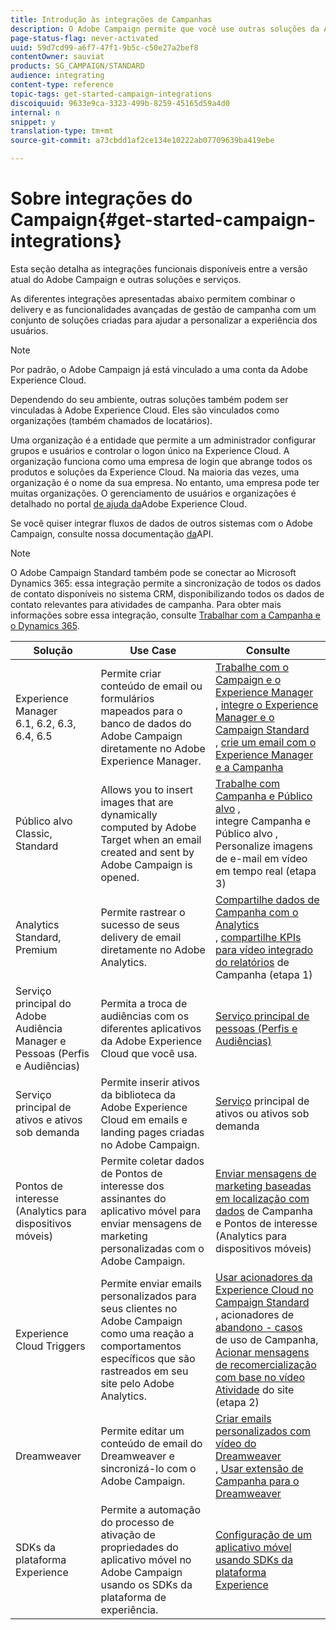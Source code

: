 ```yaml
---
title: Introdução às integrações de Campanhas
description: O Adobe Campaign permite que você use outras soluções da Adobe e combine seus diferentes recursos.
page-status-flag: never-activated
uuid: 59d7cd99-a6f7-47f1-9b5c-c50e27a2bef8
contentOwner: sauviat
products: SG_CAMPAIGN/STANDARD
audience: integrating
content-type: reference
topic-tags: get-started-campaign-integrations
discoiquuid: 9633e9ca-3323-499b-8259-45165d59a4d0
internal: n
snippet: y
translation-type: tm+mt
source-git-commit: a73cbdd1af2ce134e10222ab07709639ba419ebe

---
```



# Sobre integrações do Campaign{#get-started-campaign-integrations}

Esta seção detalha as integrações funcionais disponíveis entre a versão atual do Adobe Campaign e outras soluções e serviços.

As diferentes integrações apresentadas abaixo permitem combinar o delivery e as funcionalidades avançadas de gestão de campanha com um conjunto de soluções criadas para ajudar a personalizar a experiência dos usuários.

>[!NOTE]
>
> Por padrão, o Adobe Campaign já está vinculado a uma conta da Adobe Experience Cloud.

Dependendo do seu ambiente, outras soluções também podem ser vinculadas à Adobe Experience Cloud. Eles são vinculados como organizações (também chamados de locatários).

Uma organização é a entidade que permite a um administrador configurar grupos e usuários e controlar o logon único na Experience Cloud. A organização funciona como uma empresa de login que abrange todos os produtos e soluções da Experience Cloud. Na maioria das vezes, uma organização é o nome da sua empresa. No entanto, uma empresa pode ter muitas organizações. O gerenciamento de usuários e organizações é detalhado no portal [de ajuda da](https://marketing.adobe.com/resources/help/pt_BR/mcloud/organizations.html)Adobe Experience Cloud.

Se você quiser integrar fluxos de dados de outros sistemas com o Adobe Campaign, consulte nossa documentação [da](../../api/using/about-campaign-standard-apis.md)API.

>[!NOTE]
>
>O Adobe Campaign Standard também pode se conectar ao Microsoft Dynamics 365: essa integração permite a sincronização de todos os dados de contato disponíveis no sistema CRM, disponibilizando todos os dados de contato relevantes para atividades de campanha. Para obter mais informações sobre essa integração, consulte [Trabalhar com a Campanha e o Dynamics 365](../../integrating/using/working-with-campaign-standard-and-microsoft-dynamics-365.md).


<table> 
 <thead> 
  <tr> 
   <th> Solução<br /> </th> 
   <th> Use Case<br /> </th> 
   <th> Consulte<br /> </th> 
  </tr> 
 </thead> 
 <tbody> 
  <tr> 
   <td> Experience Manager<br /> 6.1, 6.2, 6.3, 6.4, 6.5<br /> </td> 
   <td> Permite criar conteúdo de email ou formulários mapeados para o banco de dados do Adobe Campaign diretamente no Adobe Experience Manager.<br /> </td> 
   <td> 
     <a href="../../integrating/using/integrating-with-experience-manager.md">Trabalhe com o Campaign e o Experience Manager</a><br/>, <a href="https://helpx.adobe.com/experience-manager/6-4/sites/administering/using/campaignstandard.html">integre o Experience Manager e o Campaign Standard</a> <br/>, <a href="https://docs.campaign.adobe.com/doc/standard/getting_started/en/ACS_AEM.html">crie um email com o Experience Manager e a Campanha</a> 
    </td> 
  </tr> 
  <tr> 
   <td> Público alvo<br /> Classic, Standard<br /> </td> 
   <td> Allows you to insert images that are dynamically computed by Adobe Target when an email created and sent by Adobe Campaign is opened.<br /> </td> 
   <td> 
    <a href="../../integrating/using/about-campaign-target-integration.md">Trabalhe com Campanha e Público alvo</a> , <br/>integre Campanha e Público alvo <a href="https://marketing.adobe.com/resources/help/pt_BR/target/a4t/c_campaign_and_target.html">,</a><br/>Personalize imagens de e-mail em vídeo em tempo <a href="https://helpx.adobe.com/marketing-cloud/how-to/email-marketing.html"></a> real (etapa 3)
    </td> 
  </tr> 
  <tr> 
   <td> Analytics<br /> Standard, Premium <br /> </td> 
   <td> Permite rastrear o sucesso de seus delivery de email diretamente no Adobe Analytics.<br /> </td> 
   <td> 
    <a href="../../integrating/using/about-campaign-analytics-integration.md">Compartilhe dados de Campanha com o Analytics</a><br/>, <a href="https://helpx.adobe.com/marketing-cloud/how-to/email-marketing.html">compartilhe KPIs para vídeo integrado do relatórios</a> de Campanha (etapa 1)
    </td> 
  </tr> 
  <tr> 
   <td> Serviço principal do Adobe Audiência Manager e Pessoas (Perfis e Audiências)<br /> </td> 
   <td> Permita a troca de audiências com os diferentes aplicativos da Adobe Experience Cloud que você usa.<br /> </td> 
   <td> <a href="../../integrating/using/about-campaign-audience-manager-or-people-core-service-integration.md">Serviço principal de pessoas (Perfis e Audiências)</a><br /> </td> 
  </tr> 
  <tr> 
   <td> Serviço principal de ativos e ativos sob demanda<br /> </td> 
   <td> Permite inserir ativos da biblioteca da Adobe Experience Cloud em emails e landing pages criadas no Adobe Campaign.<br /> </td> 
   <td> <a href="../../integrating/using/working-with-campaign-and-assets-core-service.md">Serviço</a> principal de ativos ou ativos sob demanda<br /> </td> 
  </tr> 
  <tr> 
   <td> Pontos de interesse (Analytics para dispositivos móveis)<br /> </td> 
   <td> Permite coletar dados de Pontos de interesse dos assinantes do aplicativo móvel para enviar mensagens de marketing personalizadas com o Adobe Campaign.<br /> </td> 
   <td> <a href="../../integrating/using/about-campaign-points-of-interest-data-integration.md">Enviar mensagens de marketing baseadas em localização com dados</a> de Campanha e Pontos de interesse (Analytics para dispositivos móveis)<br /> </td> 
  </tr> 
  <tr> 
   <td> Experience Cloud Triggers<br /> </td> 
   <td> Permite enviar emails personalizados para seus clientes no Adobe Campaign como uma reação a comportamentos específicos que são rastreados em seu site pelo Adobe Analytics.<br /> </td> 
   <td> 
    <a href="../../integrating/using/about-adobe-experience-cloud-triggers.md">Usar acionadores da Experience Cloud no Campaign Standard</a><br/>, acionadores de <a href="../../integrating/using/abandonment-triggers-use-cases.md">abandono - casos</a><br/>de uso de Campanha, <a href="https://helpx.adobe.com/marketing-cloud/how-to/email-marketing.html">Acionar mensagens de recomercialização com base no vídeo Atividade</a> do site (etapa 2)
    </td> 
  </tr> 
  <tr> 
   <td> Dreamweaver<br /> </td> 
   <td> Permite editar um conteúdo de email do Dreamweaver e sincronizá-lo com o Adobe Campaign.<br /> </td> 
   <td> 
    <a href="https://docs.adobe.com/content/help/en/campaign-learn/campaign-standard-tutorials/designing-content/email-designer/dreamweaver-integration.html">Criar emails personalizados com vídeo do Dreamweaver</a> <br/>, <a href="https://helpx.adobe.com/dreamweaver/using/working-with-dreamweaver-and-campaign.html">Usar extensão de Campanha para o Dreamweaver</a> 
  </td> 
  </tr> 
  <tr> 
   <td> SDKs da plataforma Experience<br /> </td> 
   <td> Permite a automação do processo de ativação de propriedades do aplicativo móvel no Adobe Campaign usando os SDKs da plataforma de experiência.<br /> </td> 
   <td> <a href="https://helpx.adobe.com/campaign/kb/configuring-app-sdk.html">Configuração de um aplicativo móvel usando SDKs da plataforma Experience</a><br /> </td> 
  </tr> 
 </tbody> 
</table>

